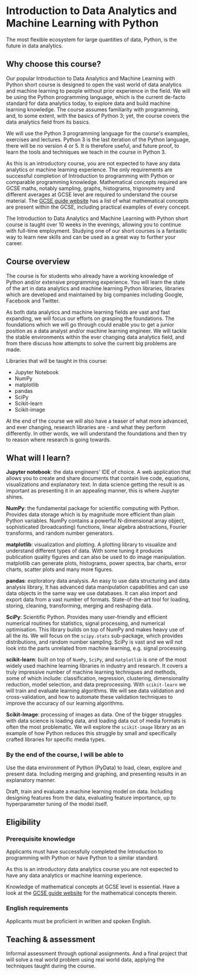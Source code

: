 # Introduction to Data Analytics and Machine Learning with Python

The most flexible ecosystem for large quantities of data,
Python, is the future in data analytics.


## Why choose this course?

Our popular Introduction to Data Analytics and Machine Learning with Python
short course is designed to open the vast world of data analytics and machine
learning to people without prior experience in the field.  We will be using the
Python programming language, which is the current de-facto standard for data
analytics today, to explore data and build machine learning knowledge.  The
course assumes familiarity with programming, and, to some extent, with the
basics of Python 3; yet, the course covers the data analytics field from its
basics.

We will use the Python 3 programming language for the course's examples,
exercises and lectures.  Python 3 is the last iteration of the Python language,
there will be no version 4 or 5.  It is therefore useful, and future proof, to
learn the tools and techniques we teach in the course in Python 3.

As this is an introductory course, you are not expected to have any data
analytics or machine learning experience.  The only requirements are successful
completion of Introduction to programming with Python or comparable programming
knowledge.  Mathematical concepts required are GCSE maths, notably sampling,
graphs, histograms, trigonometry and different averages at GCSE level are
required to understand the course material.  The [GCSE guide website][gcse] has
a list of what mathematical concepts are present within the GCSE, including
practical examples of every concept.

[gcse]: http://www.gcseguide.co.uk/mathsgcseguide.htm

The Introduction to Data Analytics and Machine Learning with Python short
course is taught over 10 weeks in the evenings, allowing you to continue with
full-time employment.  Studying one of our short courses is a fantastic way to
learn new skills and can be used as a great way to further your career.


## Course overview

The course is for students who already have a working knowledge of Python
and/or extensive programming experience.  You will learn the state of the art
in data analytics and machine learning Python libraries, libraries which are
developed and maintained by big companies including Google, Facebook and
Twitter.

As both data analytics and machine learning fields are vast and fast expanding,
we will focus our efforts on grasping the foundations.  The foundations which
we will go through could enable you to get a junior position as a data analyst
and/or machine learning engineer.  We will tackle the stable environments
within the ever changing data analytics field, and from there discuss how
attempts to solve the current big problems are made.

Libraries that will be taught in this course:

- Jupyter Notebook
- NumPy
- matplotlib
- pandas
- SciPy
- Scikit-learn
- Scikit-image

At the end of the course we will also have a teaser of what more advanced, and
ever changing, research libraries are - and what they perform differently.  In
other words, we will understand the foundations and then try to reason where
research is going towards.


## What will I learn?

**Jupyter notebook**: the data engineers' IDE of choice.  A web application
that allows you to create and share documents that contain live code,
equations, visualizations and explanatory text.  In data science getting the
result is as important as presenting it in an appealing manner, this is where
Jupyter shines.

**NumPy**: the fundamental package for scientific computing with Python.
Provides data storage which is by magnitude more efficient than plain Python
variables.  NumPy contains a powerful N-dimensional array object, sophisticated
(broadcasting) functions, linear algebra abstractions, Fourier transforms, and
random number generators.

**matplotlib**: visualization and plotting.  A plotting library to visualize
and understand different types of data.  With some tuning it produces
publication quality figures and can also be used to do image manipulation.
matplotlib can generate plots, histograms, power spectra, bar charts, error
charts, scatter plots and many more figures.

**pandas**: exploratory data analysis.  An easy to use data structuring and
data analysis library, It has advanced data manipulation capabilities and can
use data objects in the same way we use databases.  It can also import and
export data from a vast number of formats.  State-of-the-art tool for loading,
storing, cleaning, transforming, merging and reshaping data.

**SciPy**: Scientific Python.  Provides many user-friendly and efficient
numerical routines for statistics, signal processing, and numerical
optimisation.  This library builds on top of NumPy and makes heavy use of all
the its.  We will focus on the `scipy.stats` sub-package, which provides
distributions, and random number sampling.  SciPy is vast and we will not look
into the parts unrelated from machine learning, e.g. signal processing.

**scikit-learn**: built on top of `NumPy`, `SciPy`, and `matplotlib` is one of
the most widely used machine learning libraries in industry and research.  It
covers a truly impressive number of machine learning techniques and methods,
some of which include: classification, regression, clustering, dimensionality
reduction, model selection, and data preprocessing.  With `scikit-learn` we
will train and evaluate learning algorithms.  We will see data validation and
cross-validation, and how to automate these validation techniques to improve
the accuracy of our learning algorithms.

**Scikit-Image**: processing of images as data.  One of the bigger struggles
with data science is loading data, and loading data out of media formats is
often the most problematic.  We will explore the `scikit-image` library as an
example of how Python reduces this struggle by small and specifically crafted
libraries for specific media types.


### By the end of the course, I will be able to

Use the data environment of Python (PyData) to load, clean, explore and present
data.  Including merging and graphing, and presenting results in an explanatory
manner.

Draft, train and evaluate a machine learning model on data.  Including
designing features from the data, evaluating feature importance, up to
hyperparameter tuning of the model itself.


## Eligibility

### Prerequisite knowledge

Applicants must have successfully completed the Introduction to programming
with Python or have Python to a similar standard.

As this is an introductory data analytics course you are not expected to have
any data analytics or machine learning experience.

Knowledge of mathematical concepts at GCSE level is essential.  Have a look at
the [GCSE guide website][gcse] for the mathematical concepts therein.

[gcse]: http://www.gcseguide.co.uk/mathsgcseguide.htm

### English requirements

Applicants must be proficient in written and spoken English.

## Teaching & assessment

Informal assessment through optional assignments.  And a final project that
will solve a real world problem using real world data, applying the techniques
taught during the course.

